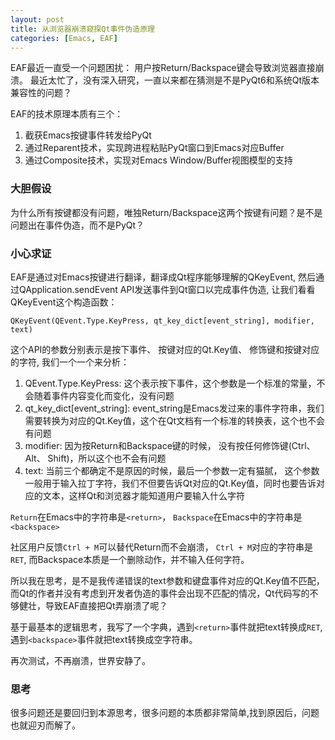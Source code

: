 ```yaml
---
layout: post
title: 从浏览器崩溃窥探Qt事件伪造原理
categories: [Emacs, EAF]
---
```


EAF最近一直受一个问题困扰： 用户按Return/Backspace键会导致浏览器直接崩溃。
最近太忙了，没有深入研究，一直以来都在猜测是不是PyQt6和系统Qt版本兼容性的问题？

EAF的技术原理本质有三个：
1. 截获Emacs按键事件转发给PyQt
2. 通过Reparent技术，实现跨进程粘贴PyQt窗口到Emacs对应Buffer
3. 通过Composite技术，实现对Emacs Window/Buffer视图模型的支持

### 大胆假设
为什么所有按键都没有问题，唯独Return/Backspace这两个按键有问题？是不是问题出在事件伪造，而不是PyQt？

### 小心求证
EAF是通过对Emacs按键进行翻译，翻译成Qt程序能够理解的QKeyEvent, 然后通过QApplication.sendEvent API发送事件到Qt窗口以完成事件伪造, 让我们看看QKeyEvent这个构造函数：

```QKeyEvent(QEvent.Type.KeyPress, qt_key_dict[event_string], modifier, text)```

这个API的参数分别表示是按下事件、 按键对应的Qt.Key值、 修饰键和按键对应的字符, 我们一个一个来分析：
1. QEvent.Type.KeyPress: 这个表示按下事件，这个参数是一个标准的常量，不会随着事件内容变化而变化，没有问题
2. qt_key_dict[event_string]: event_string是Emacs发过来的事件字符串，我们需要转换为对应的Qt.Key值，这个在Qt文档有一个标准的转换表，这个也不会有问题
3. modifier: 因为按Return和Backspace键的时候， 没有按任何修饰键(Ctrl、 Alt、 Shift)，所以这个也不会有问题
4. text: 当前三个都确定不是原因的时候，最后一个参数一定有猫腻， 这个参数一般用于输入拉丁字符，我们不但要告诉Qt对应的Qt.Key值，同时也要告诉对应的文本，这样Qt和浏览器才能知道用户要输入什么字符

```Return```在Emacs中的字符串是```<return>```， ```Backspace```在Emacs中的字符串是```<backspace>``` 

社区用户反馈```Ctrl + M```可以替代Return而不会崩溃， ```Ctrl + M```对应的字符串是 ```RET```, 而Backspace本质是一个删除动作，并不输入任何字符。

所以我在思考，是不是我传递错误的text参数和键盘事件对应的Qt.Key值不匹配，而Qt的作者并没有考虑到开发者伪造的事件会出现不匹配的情况，Qt代码写的不够健壮，导致EAF直接把Qt弄崩溃了呢？

基于最基本的逻辑思考，我写了一个字典，遇到```<return>```事件就把text转换成```RET```, 遇到```<backspace>```事件就把text转换成空字符串。

再次测试，不再崩溃，世界安静了。

### 思考
很多问题还是要回归到本源思考，很多问题的本质都非常简单,找到原因后，问题也就迎刃而解了。
